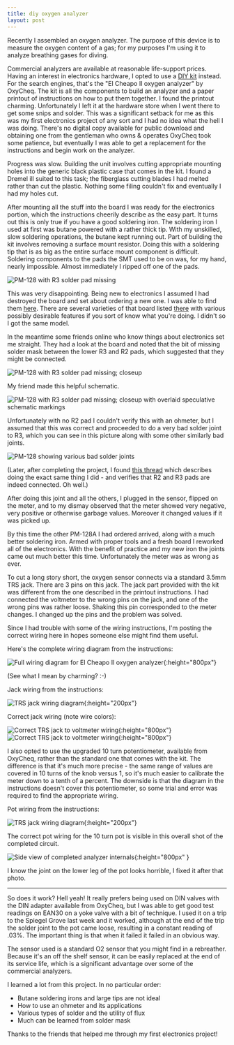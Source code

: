 ```yaml
---
title: diy oxygen analyzer
layout: post
---
```


Recently I assembled an oxygen analyzer. The purpose of this device is to
measure the oxygen content of a gas; for my purposes I'm using it to analyze
breathing gases for diving.

Commercial analyzers are available at reasonable life-support prices. Having an
interest in electronics hardware, I opted to use a [DIY
kit](https://www.oxycheq.com/products/el-cheapo-ii-analyzer-kit) instead. For
the search engines, that's the "El Cheapo II oxygen analyzer" by OxyCheq. The
kit is all the components to build an analyzer and a paper printout of
instructions on how to put them together. I found the printout charming.
Unfortunately I left it at the hardware store when I went there to get some
snips and solder.  This was a significant setback for me as this was my first
electronics project of any sort and I had no idea what the hell I was doing.
There's no digital copy available for public download and obtaining one from
the gentleman who owns & operates OxyCheq took some patience, but eventually I
was able to get a replacement for the instructions and begin work on the
analyzer.

Progress was slow. Building the unit involves cutting appropriate mounting
holes into the generic black plastic case that comes in the kit. I found a
Dremel ill suited to this task; the fiberglass cutting blades I had melted
rather than cut the plastic. Nothing some filing couldn't fix and eventually I
had my holes cut.

After mounting all the stuff into the board I was ready for the electronics
portion, which the instructions cheerily describe as the easy part. It turns
out this is only true if you have a good soldering iron. The soldering iron I
used at first was butane powered with a rather thick tip. With my unskilled,
slow soldering operations, the butane kept running out. Part of building the
kit involves removing a surface mount resistor. Doing this with a soldering tip
that is as big as the entire surface mount component is difficult.  Soldering
components to the pads the SMT used to be on was, for my hand, nearly
impossible. Almost immediately I ripped off one of the pads.

![PM-128 with R3 solder pad missing](/images/pm128-missing-pad.jpg)

This was very disappointing. Being new to electronics I assumed I had destroyed
the board and set about ordering a new one. I was able to find them
[here](https://www.circuitspecialists.com/lcd-panel-meter-pm-128a.html). There
are several varieties of that board listed
[there](https://www.circuitspecialists.com/lcd-panel-meters) with various
possibly desirable features if you sort of know what you're doing. I didn't so
I got the same model.

In the meantime some friends online who know things about electronics set me
straight. They had a look at the board and noted that the bit of missing solder
mask between the lower R3 and R2 pads, which suggested that they might be
connected.

![PM-128 with R3 solder pad missing; closeup](/images/pm128-missing-pad-closeup.png)

My friend made this helpful schematic.

![PM-128 with R3 solder pad missing; closeup with overlaid speculative schematic markings](/images/pm128-missing-pad-closeup-schematic-guesses.png)

Unfortunately with no R2 pad I couldn't verify this with an ohmeter, but I
assumed that this was correct and proceeded to do a very bad solder joint to
R3, which you can see in this picture along with some other similarly bad joints.

![PM-128 showing various bad solder joints](/images/pm128-horrible-solder-job.jpg)

(Later, after completing the project, I found [this
thread](https://www.scubaboard.com/community/threads/el-cheapo-ii-diy-o2-analyzer-success-franken-analyzer-is-alive.508882/)
which describes doing the exact same thing I did - and verifies that R2 and R3
pads are indeed connected. Oh well.)

After doing this joint and all the others, I plugged in the sensor, flipped on
the meter, and to my dismay observed that the meter showed very negative, very
positive or otherwise garbage values. Moreover it changed values if it was
picked up.

By this time the other PM-128A I had ordered arrived, along with a much better
soldering iron. Armed with proper tools and a fresh board I reworked all of the
electronics. With the benefit of practice and my new iron the joints came out
much better this time. Unfortunately the meter was as wrong as ever.

To cut a long story short, the oxygen sensor connects via a standard 3.5mm TRS
jack. There are 3 pins on this jack. The jack part provided with the kit was
different from the one described in the printout instructions. I had connected
the voltmeter to the wrong pins on the jack, and one of the wrong pins was
rather loose. Shaking this pin corresponded to the meter changes. I changed up
the pins and the problem was solved.

Since I had trouble with some of the wiring instructions, I'm posting the
correct wiring here in hopes someone else might find them useful.

Here's the complete wiring diagram from the instructions:

![Full wiring diagram for El Cheapo II oxygen analyzer](/images/ec2-wiring-diagram.png){:height="800px"}

(See what I mean by charming? :-)

Jack wiring from the instructions:

![TRS jack wiring diagram](/images/ec2-jack-wiring-diagram.png){:height="200px"}

Correct jack wiring (note wire colors):

![Correct TRS jack to voltmeter wiring](/images/jack-correct-wiring-1.jpg){:height="800px"}
![Correct TRS jack to voltmeter wiring](/images/jack-correct-wiring-2.jpg){:height="800px"}

I also opted to use the upgraded 10 turn potentiometer, available from OxyCheq,
rather than the standard one that comes with the kit. The difference is that
it's much more precise - the same range of values are covered in 10 turns of
the knob versus 1, so it's much easier to calibrate the meter down to a tenth
of a percent. The downside is that the diagram in the instructions doesn't
cover this potentiometer, so some trial and error was required to find the
appropriate wiring.

Pot wiring from the instructions:

![TRS jack wiring diagram](/images/ec2-pot-wiring-diagram.png){:height="200px"}

The correct pot wiring for the 10 turn pot is visible in this overall shot of
the completed circuit.

![Side view of completed analyzer internals](/images/o2-analyzer-finished-shot.jpg){:height="800px" }

I know the joint on the lower leg of the pot looks horrible, I fixed it after
that photo.

---

So does it work? Hell yeah! It really prefers being used on DIN valves with the
DIN adapter available from OxyCheq, but I was able to get good test readings on
EAN30 on a yoke valve with a bit of technique. I used it on a trip to the
Spiegel Grove last week and it worked, although at the end of the trip the
solder joint to the pot came loose, resulting in a constant reading of .03%.
The important thing is that when it failed it failed in an obvious way.

The sensor used is a standard O2 sensor that you might find in a rebreather.
Because it's an off the shelf sensor, it can be easily replaced at the end of
its service life, which is a significant advantage over some of the commercial
analyzers.

I learned a lot from this project. In no particular order:

- Butane soldering irons and large tips are not ideal
- How to use an ohmeter and its applications
- Various types of solder and the utility of flux
- Much can be learned from solder mask

Thanks to the friends that helped me through my first electronics project!
